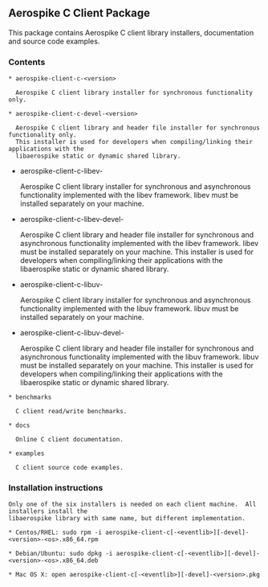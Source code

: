 ## Aerospike C Client Package

This package contains Aerospike C client library installers, documentation and source code examples.

### Contents

    * aerospike-client-c-<version>
	
      Aerospike C client library installer for synchronous functionality only.  

    * aerospike-client-c-devel-<version>

      Aerospike C client library and header file installer for synchronous functionality only.
      This installer is used for developers when compiling/linking their applications with the 
      libaerospike static or dynamic shared library.
      
   * aerospike-client-c-libev-<version>
  
      Aerospike C client library installer for synchronous and asynchronous functionality 
      implemented with the libev framework.  libev must be installed separately on your machine.

   * aerospike-client-c-libev-devel-<version>
  
      Aerospike C client library and header file installer for synchronous and asynchronous functionality 
      implemented with the libev framework.  libev must be installed separately on your machine.
      This installer is used for developers when compiling/linking their applications with the 
      libaerospike static or dynamic shared library.

   * aerospike-client-c-libuv-<version>
  
      Aerospike C client library installer for synchronous and asynchronous functionality
      implemented with the libuv framework.  libuv must be installed separately on your machine.

   * aerospike-client-c-libuv-devel-<version>
  
      Aerospike C client library and header file installer for synchronous and asynchronous functionality
      implemented with the libuv framework.  libuv must be installed separately on your machine.
      This installer is used for developers when compiling/linking their applications with the 
      libaerospike static or dynamic shared library.

    * benchmarks

      C client read/write benchmarks.

    * docs

      Online C client documentation.

    * examples

      C client source code examples.
      
### Installation instructions

    Only one of the six installers is needed on each client machine.  All installers install the 
    libaerospike library with same name, but different implementation.

    * Centos/RHEL: sudo rpm -i aerospike-client-c[-<eventlib>][-devel]-<version>-<os>.x86_64.rpm
      
    * Debian/Ubuntu: sudo dpkg -i aerospike-client-c[-<eventlib>][-devel]-<version>-<os>.x86_64.deb
    
    * Mac OS X: open aerospike-client-c[-<eventlib>][-devel]-<version>.pkg
